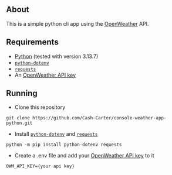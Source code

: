 ## About

This is a simple python cli app using the [OpenWeather](openweathermap.org) API.

## Requirements

- [Python](python.org) (tested with version 3.13.7)
- [`python-dotenv`](https://pypi.org/project/python-dotenv/)
- [`requests`](https://pypi.org/project/requests/)
- An [OpenWeather API key](openweathermap.org/api)

## Running

- Clone this repository
```
git clone https://github.com/Cash-Carter/console-weather-app-python.git
```
- Install [`python-dotenv`](https://pypi.org/project/python-dotenv/) and [`requests`](https://pypi.org/project/requests/)
```
python -m pip install python-dotenv requests
```
- Create a .env file and add your [OpenWeather API key](openweathermap.org/api) to it
```
OWM_API_KEY={your api key}
```
